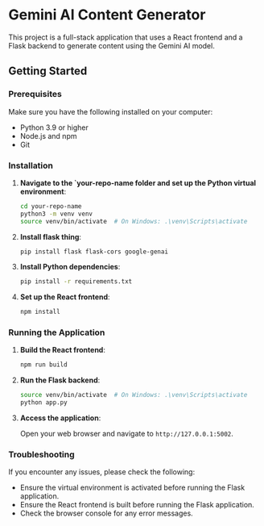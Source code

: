 # Gemini AI Content Generator

This project is a full-stack application that uses a React frontend and a Flask backend to generate content using the Gemini AI model.

## Getting Started

### Prerequisites

Make sure you have the following installed on your computer:

- Python 3.9 or higher
- Node.js and npm
- Git

### Installation



1. **Navigate to the `your-repo-name folder and set up the Python virtual environment**:

    ```sh
    cd your-repo-name
    python3 -m venv venv
    source venv/bin/activate  # On Windows: .\venv\Scripts\activate
    ```
2. **Install flask thing**:

    ```sh
    pip install flask flask-cors google-genai
    ```

3. **Install Python dependencies**:

    ```sh
    pip install -r requirements.txt
    ```

4. **Set up the React frontend**:

    ```sh
    npm install
    ```

### Running the Application

1. **Build the React frontend**:

    ```sh
    npm run build
    ```

2. **Run the Flask backend**:

    ```sh
    source venv/bin/activate  # On Windows: .\venv\Scripts\activate
    python app.py
    ```

3. **Access the application**:

    Open your web browser and navigate to `http://127.0.0.1:5002`.

### Troubleshooting

If you encounter any issues, please check the following:

- Ensure the virtual environment is activated before running the Flask application.
- Ensure the React frontend is built before running the Flask application.
- Check the browser console for any error messages.